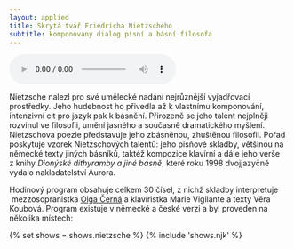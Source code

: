 ```yaml
---
layout: applied
title: Skrytá tvář Friedricha Nietzscheho
subtitle: komponovaný dialog písní a básní filosofa
---
```

<div class="sidebar-section">
  <div class="in-sidebar">
    <audio src="../skryta-tvar.mp3" controls class="max-w-full">
      <a href="../skryta-tvar.mp3">Zvuková ukázka</a>
    </audio>
  </div>

  <div>

Nietzsche nalezl pro své umělecké nadání nejrůznější vyjadřovací prostředky.
Jeho hudebnost ho přivedla až k&nbsp;vlastnímu komponování, intenzivní cit pro
jazyk pak k&nbsp;básnění. Přirozeně se jeho talent nejplněji rozvinul ve filosofii,
umění jasného a&nbsp;současně dramatického myšlení. Nietzschova poezie představuje
jeho zbásněnou, zhuštěnou filosofii. Pořad poskytuje vzorek Nietzschových talentů:
jeho písňové skladby, většinou na německé texty jiných básníků, taktéž kompozice
klavírní a&nbsp;dále jeho verše z&nbsp;knihy *Dionýské dithyramby a&nbsp;jiné básně*,
které roku 1998 dvojjazyčně vydalo nakladatelství Aurora.

Hodinový program obsahuje celkem 30 čísel, z&nbsp;nichž skladby interpretuje &nbsp;mezzosopranistka
[Olga Černá](http://www.olgacerna.com/) a&nbsp;klavíristka Marie Vigilante
a&nbsp;texty Věra Koubová. Program existuje v&nbsp;německé a&nbsp;české verzi a&nbsp;byl
proveden na několika místech:

  </div>
</div>

{% set shows = shows.nietzsche %}
{% include 'shows.njk' %}